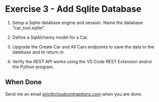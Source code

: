 # Exercise 3 - Add Sqlite Database

1. Setup a Sqlite database engine and session. Name the database "car_tool.sqlite".

2. Define a SqlAlchemy model for a Car.

3. Upgrade the Create Car and All Cars endpoints to save the data to the datebase and to return in.

4. Verify the REST API works using the VS Code REST Extension and/or the Python program.


## When Done

Send me an email [eric@cloudcontraptions.com](mailto:eric@cloudcontraptions.com) when you are done.